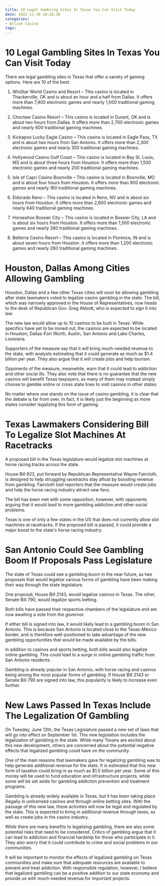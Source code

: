 ```yaml
---
title: 10 Legal Gambling Sites In Texas You Can Visit Today
date: 2022-11-30 10:26:30
categories:
- Online Casino
tags:
---
```



#  10 Legal Gambling Sites In Texas You Can Visit Today

There are legal gambling sites in Texas that offer a variety of gaming options. Here are 10 of the best:

1. WinStar World Casino and Resort – This casino is located in Thackerville, OK and is about an hour and a half from Dallas. It offers more than 7,400 electronic games and nearly 1,000 traditional gaming machines.

2. Choctaw Casino Resort – This casino is located in Durant, OK and is about two hours from Dallas. It offers more than 2,700 electronic games and nearly 600 traditional gaming machines.

3. Kickapoo Lucky Eagle Casino – This casino is located in Eagle Pass, TX and is about two hours from San Antonio. It offers more than 2,300 electronic games and nearly 350 traditional gaming machines.

4. Hollywood Casino Gulf Coast – This casino is located in Bay St. Louis, MS and is about three hours from Houston. It offers more than 1,500 electronic games and nearly 200 traditional gaming machines.

5. Isle of Capri Casino Boonville – This casino is located in Boonville, MO and is about four hours from Houston. It offers more than 900 electronic games and nearly 160 traditional gaming machines.

6. Eldorado Reno – This casino is located in Reno, NV and is about six hours from Houston. It offers more than 2,600 electronic games and nearly 640 traditional gaming machines.

7. Horseshoe Bossier City – This casino is located in Bossier City, LA and is about six hours from Houston. It offers more than 1,500 electronic games and nearly 260 traditional gaming machines..

8. Belterra Casino Resort – This casino is located in Florence, IN and is about seven hours from Houston .It offers more than 1,200 electronic games and nearly 260 traditional gaming machines .

#  Houston, Dallas Among Cities Allowing Gambling

Houston, Dallas and a few other Texas cities will soon be allowing gambling after state lawmakers voted to legalize casino gambling in the state. The bill, which was narrowly approved in the House of Representatives, now heads to the desk of Republican Gov. Greg Abbott, who is expected to sign it into law.

The new law would allow up to 10 casinos to be built in Texas. While specifics have yet to be ironed out, the casinos are expected to be located in Houston, Dallas-Fort Worth, Austin, San Antonio and Lake Charles, Louisiana.

Supporters of the measure say that it will bring much-needed revenue to the state, with analysts estimating that it could generate as much as $1.4 billion per year. They also argue that it will create jobs and help tourism.

Opponents of the measure, meanwhile, warn that it could lead to addiction and other social ills. They also note that there is no guarantee that the new casinos will benefit Texas taxpayers, as many of them may instead simply choose to gamble online or cross state lines to visit casinos in other states.

No matter where one stands on the issue of casino gambling, it is clear that the debate is far from over. In fact, it is likely just the beginning as more states consider legalizing this form of gaming.

#  Texas Lawmakers Considering Bill To Legalize Slot Machines At Racetracks

A proposed bill in the Texas legislature would legalize slot machines at horse racing tracks across the state.

House Bill 822, put forward by Republican Representative Wayne Faircloth, is designed to help struggling racetracks stay afloat by boosting revenue from gambling. Faircloth told reporters that the measure would create jobs and help the horse racing industry attract new fans.

The bill has been met with some opposition, however, with opponents arguing that it would lead to more gambling addiction and other social problems.

Texas is one of only a few states in the US that does not currently allow slot machines at racetracks. If the proposed bill is passed, it could provide a major boost to the state's horse racing industry.

#  San Antonio Could See Gambling Boom If Proposals Pass Legislature

The state of Texas could see a gambling boom in the near future, as two proposals that would legalize various forms of gambling have been making their way through the state legislature.

One proposal, House Bill 2143, would legalize casinos in Texas. The other, Senate Bill 790, would legalize sports betting.

Both bills have passed their respective chambers of the legislature and are now awaiting a vote from the governor.

If either bill is signed into law, it would likely lead to a gambling boom in San Antonio. This is because San Antonio is located close to the Texas-Mexico border, and is therefore well-positioned to take advantage of the new gambling opportunities that would be made available by the bills.

In addition to casinos and sports betting, both bills would also legalize online gambling. This could lead to a surge in online gambling traffic from San Antonio residents.

Gambling is already popular in San Antonio, with horse racing and casinos being among the most popular forms of gambling. If House Bill 2143 or Senate Bill 790 are signed into law, this popularity is likely to increase even further.

#  New Laws Passed In Texas Include The Legalization Of Gambling


On Tuesday, June 12th, the Texas Legislature passed a new set of laws that will go into effect on September 1st. This new legislation includes the legalization of gambling in the state. While many Texans are excited about this new development, others are concerned about the potential negative effects that legalized gambling could have on the community.

One of the main reasons that lawmakers gave for legalizing gambling was to help generate additional revenue for the state. It is estimated that this new form of taxation could bring in as much as $1.5 billion per year. Some of this money will be used to fund education and infrastructure projects, while some will be set aside for gambling addiction prevention and treatment programs.

Gambling is already widely available in Texas, but it has been taking place illegally in unlicensed casinos and through online betting sites. With the passage of this new law, these activities will now be legal and regulated by the state. This is expected to bring in additional revenue through taxes, as well as create jobs in the casino industry.

While there are many benefits to legalizing gambling, there are also some potential risks that need to be considered. Critics of gambling argue that it can lead to addiction and financial hardship for those who participate in it. They also worry that it could contribute to crime and social problems in our communities.

It will be important to monitor the effects of legalized gambling on Texas communities and make sure that adequate resources are available to prevent and treat addiction. With responsible regulation, however, I believe that legalized gambling can be a positive addition to our state economy and provide us with much-needed revenue for important projects.